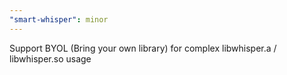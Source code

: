 ```yaml
---
"smart-whisper": minor
---
```


Support BYOL (Bring your own library) for complex libwhisper.a / libwhisper.so usage
